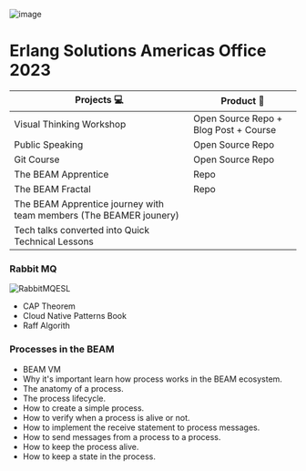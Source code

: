 ![image](https://user-images.githubusercontent.com/17634377/208775965-4a483940-5a42-4c83-ade5-a2c39fc6efe6.png)

# Erlang Solutions Americas Office 2023

| Projects 💻 | Product 🎁 |
| ------------- | ------------- |
| Visual Thinking Workshop | Open Source Repo + Blog Post + Course |
| Public Speaking | Open Source Repo |
| Git Course | Open Source Repo |
| The BEAM Apprentice | Repo |
| The BEAM Fractal | Repo |
| The BEAM Apprentice journey with team members (The BEAMER jounery)|
| Tech talks converted into Quick Technical Lessons |

### Rabbit MQ

![RabbitMQESL](https://user-images.githubusercontent.com/17634377/211462366-16d78035-01f1-4682-8d94-5bececfc0e49.png)

- CAP Theorem
- Cloud Native Patterns Book
- Raff Algorith

### Processes in the BEAM

- BEAM VM
- Why it's important learn how process works in the BEAM ecosystem.
- The anatomy of a process.
- The process lifecycle.
- How to create a simple process.
- How to verify when a process is alive or not.
- How to implement the receive statement to process messages.
- How to send messages from a process to a process.
- How to keep the process alive.
- How to keep a state in the process.
